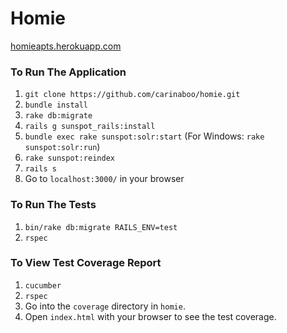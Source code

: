 Homie
=====

[homieapts.herokuapp.com](http://homieapts.herokuapp.com/)

### To Run The Application
1. `git clone https://github.com/carinaboo/homie.git`
1. `bundle install`
1. `rake db:migrate`
1. `rails g sunspot_rails:install`
1. `bundle exec rake sunspot:solr:start` (For Windows: `rake sunspot:solr:run`)
1. `rake sunspot:reindex`
1. `rails s`
1. Go to `localhost:3000/` in your browser

### To Run The Tests
1. `bin/rake db:migrate RAILS_ENV=test`
1. `rspec`

### To View Test Coverage Report
1. `cucumber`
1. `rspec`
1. Go into the `coverage` directory in `homie`.
1. Open `index.html` with your browser to see the test coverage.
